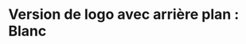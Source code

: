 # Version de logo avec arrière plan : Blanc

<!-- TODO : Création des versions de notre logo avec arrière plan blanc  -->